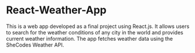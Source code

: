 # React-Weather-App
This is a web app developed as a final project using React.js. It allows users to search for the weather conditions of any city in the world and provides current weather information. The app fetches weather data using the SheCodes Weather API.
